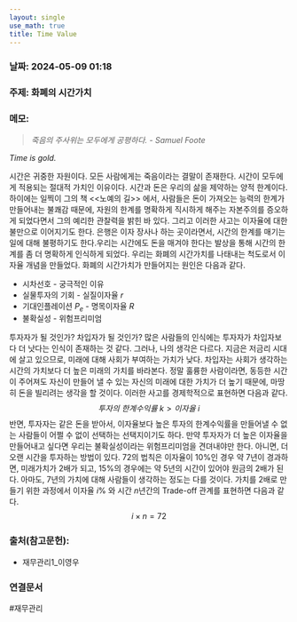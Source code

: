 ```yaml
---
layout: single
use_math: true
title: Time Value
---
```

### 날짜: 2024-05-09 01:18

### 주제: 화폐의 시간가치


### 메모:
> *죽음의 주사위는 모두에게 공평하다. - Samuel Foote*

  *Time is gold.*
  
시간은 귀중한 자원이다. 모든 사람에게는 죽음이라는 결말이 존재한다. 시간이 모두에게 적용되는 절대적 가치인 이유이다. 시간과 돈은 우리의 삶을 제약하는 양적 한계이다. 하이에는 일찍이 그의 책 <<노예의 길>> 에서, 사람들은 돈이 가져오는 능력의 한계가 만들어내는 불쾌감 때문에, 자원의 한계를 명확하게 직시하게 해주는 자본주의를 증오하게 되었다면서 그의 예리한 관찰력을 밝힌 바 있다. 그리고 이러한 사고는 이자율에 대한 불만으로 이어지기도 한다. 은행은 이자 장사나 하는 곳이라면서, 시간의 한계를 매기는 일에 대해 불평하기도 한다.우리는 시간에도 돈을 매겨야 한다는 발상을 통해 시간의 한계를 좀 더 명확하게 인식하게 되었다. 우리는 화폐의 시간가치를 나태내는 척도로서 이자율 개념을 만들었다. 화폐의 시간가치가 만들어지는 원인은 다음과 같다.

- 시차선호 - 궁극적인 이유
- 실물투자의 기회 - 실질이자율 $r$
- 기대인플레이션 $P_e$ - 명목이자율 $R$
- 불확실성 - 위험프리미엄

투자자가 될 것인가? 차입자가 될 것인가? 많은 사람들의 인식에는 투자자가 차입자보다 더 낫다는 인식이 존재하는 것 같다. 그러나, 나의 생각은 다르다. 지금은 저금리 시대에 살고 있으므로, 미래에 대해 사회가 부여하는 가치가 낮다. 차입자는 사회가 생각하는 시간의 가치보다 더 높은 미래의 가치를 바라본다. 정말 훌륭한 사람이라면, 동등한 시간이 주어져도 자신이 만들어 낼 수 있는 자신의 미래에 대한 가치가 더 높기 때문에, 마땅히 돈을 빌리려는 생각을 할 것이다. 이러한 사고를 경제학적으로 표현하면 다음과 같다.
$$투자의 \ 한계수익률 \ k > 이자율 \ i$$
반면, 투자자는 같은 돈을 받아서, 이자율보다 높은 투자의 한계수익률을 만들어낼 수 없는 사람들이 어쩔 수 없이 선택하는 선택지이기도 하다. 만약 투자자가 더 높은 이자율을 만들어내고 싶다면 우리는 불확실성이라는 위험프리미엄을 견뎌내야만 한다. 아니면, 더 오랜 시간을 투자하는 방법이 있다. 72의 법칙은 이자율이 10%인 경우 약 7년이 경과하면, 미래가치가 2배가 되고, 15%의 경우에는 약 5년의 시간이 있어야 원금의 2배가 된다. 아마도, 7년의 가치에 대해 사람들이 생각하는 정도는 다를 것이다. 가치를 2배로 만들기 위한 과정에서 이자율 $i$% 와 시간 $n$년간의 Trade-off 관계를 표현하면 다음과 같다.
$$i \times n = 72 $$




### 출처(참고문헌):
- 재무관리1_이영우

### 연결문서
#재무관리
